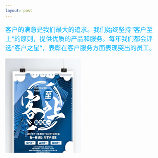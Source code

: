 ```yaml
---
layout: post
---
```

<div class="container">
	<div class="row" rows="8">
	    <div class="col-md-6">
			<p style="color: rgb(0, 179, 255); font-size: 20px;">客户的满意是我们最大的追求。我们始终坚持“客户至上”的原则，提供优质的产品和服务。每年我们都会评选“客户之星”，表彰在客户服务方面表现突出的员工。</p>
        </div>
		<div class="col-md-3 ">
			<div class="thumbnail">
				<img src="/客户至上.jpg" style="width: 240px;height: 300px;">
			</div>
		</div>
	</div>
</div>
